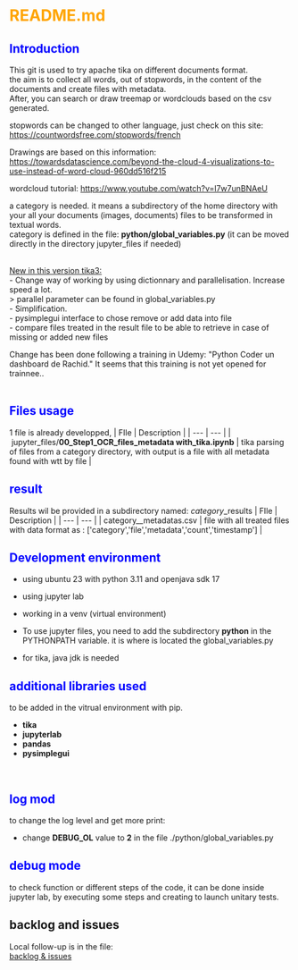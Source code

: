 # <span style="color:orange">README.md</span>

## <span style="color:blue">Introduction</span>
This git is used to try apache tika on different documents format.<br>
the aim is to collect all words, out of stopwords, in the content of the documents and create files with metadata.<br>
After, you can search or draw treemap or wordclouds based on the csv generated.<br>

stopwords can be changed to other language, just check on this site:
https://countwordsfree.com/stopwords/french

Drawings are based on this information:
https://towardsdatascience.com/beyond-the-cloud-4-visualizations-to-use-instead-of-word-cloud-960dd516f215

wordcloud tutorial:
https://www.youtube.com/watch?v=l7w7unBNAeU

a category is needed. it means a subdirectory of the home directory with your all your documents (images, documents) files to be transformed in textual words.<br>
category is defined in the file: **python/global_variables.py** (it can be moved directly in the directory jupyter_files if needed)<br>

<br>
<u>New in this version tika3:</u><br>
- Change way of working by using dictionnary and parallelisation. Increase speed a lot.<br>
     > parallel parameter can be found in global_variables.py<br>
 - Simplification.<br>
- pysimplegui interface to chose remove or add data into file<br>
- compare files treated in the result file to be able to retrieve in case of missing or added new files<br>

Change has been done following a training in Udemy: "Python Coder un dashboard de Rachid." It seems that this training is not yet opened for trainnee..<br>
<br>

## <span style="color:blue">Files usage </span>
1 file is already developped,
| FIle | Description |
| --- | --- |
| jupyter_files/**00_Step1_OCR_files_metadata with_tika.ipynb** | tika parsing of files from a category directory, with output is a file with all metadata found with wtt by file  |


## <span style="color:blue">result </span>
Results wil be provided in a subdirectory named: *category*_results
| FIle | Description |
| --- | --- |
| category__metadatas.csv | file with all treated files with data format as :  ['category','file','metadata','count','timestamp'] |

## <span style="color:blue">Development environment</span>
- using ubuntu 23 with python 3.11 and openjava sdk 17<br>
- using jupyter lab<br>
- working in a venv (virtual environment)<br>
- To use jupyter files, you need to add the subdirectory **python** in the PYTHONPATH variable. it is where is located the global_variables.py<br>

- for tika, java jdk is needed


## <span style="color:blue">additional libraries used</span>
to be added in the vitrual environment with pip.<br>
- **tika**<br>
- **jupyterlab**<br>
- **pandas**<br>
- **pysimplegui**<br>
<br>
 
## <span style="color:blue">log mod</span>
to change the log level and get more print:<br>
- change **DEBUG_OL** value to **2** in the file ./python/global_variables.py<br>

## <span style="color:blue">debug mode</span>
to check function or different steps of the code, it can be done inside jupyter lab, by executing some steps and creating to launch unitary tests.<br>

## backlog and issues
Local follow-up is in the file:<br>
[backlog & issues](./todo_list.md)